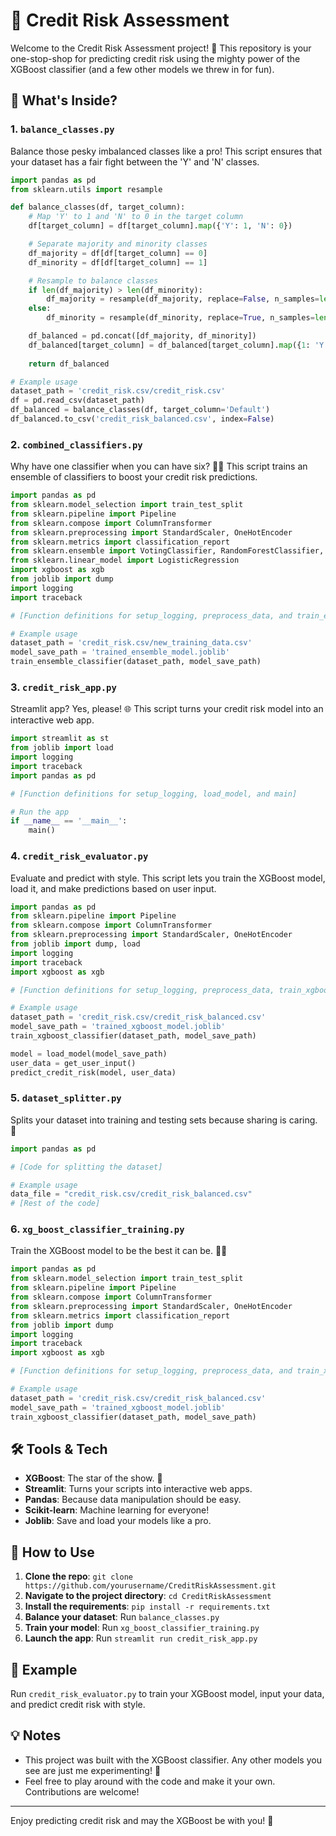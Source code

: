# 🎯 Credit Risk Assessment

Welcome to the Credit Risk Assessment project! 🎉 This repository is your one-stop-shop for predicting credit risk using the mighty power of the XGBoost classifier (and a few other models we threw in for fun).

## 📂 What's Inside?

### 1. `balance_classes.py`
Balance those pesky imbalanced classes like a pro! This script ensures that your dataset has a fair fight between the 'Y' and 'N' classes.

```python
import pandas as pd
from sklearn.utils import resample

def balance_classes(df, target_column):
    # Map 'Y' to 1 and 'N' to 0 in the target column
    df[target_column] = df[target_column].map({'Y': 1, 'N': 0})

    # Separate majority and minority classes
    df_majority = df[df[target_column] == 0]
    df_minority = df[df[target_column] == 1]

    # Resample to balance classes
    if len(df_majority) > len(df_minority):
        df_majority = resample(df_majority, replace=False, n_samples=len(df_minority), random_state=42)
    else:
        df_minority = resample(df_minority, replace=True, n_samples=len(df_majority), random_state=42)

    df_balanced = pd.concat([df_majority, df_minority])
    df_balanced[target_column] = df_balanced[target_column].map({1: 'Y', 0: 'N'})
    
    return df_balanced

# Example usage
dataset_path = 'credit_risk.csv/credit_risk.csv'
df = pd.read_csv(dataset_path)
df_balanced = balance_classes(df, target_column='Default')
df_balanced.to_csv('credit_risk_balanced.csv', index=False)
```

### 2. `combined_classifiers.py`
Why have one classifier when you can have six? 🎩✨ This script trains an ensemble of classifiers to boost your credit risk predictions.

```python
import pandas as pd
from sklearn.model_selection import train_test_split
from sklearn.pipeline import Pipeline
from sklearn.compose import ColumnTransformer
from sklearn.preprocessing import StandardScaler, OneHotEncoder
from sklearn.metrics import classification_report
from sklearn.ensemble import VotingClassifier, RandomForestClassifier, GradientBoostingClassifier, AdaBoostClassifier, ExtraTreesClassifier
from sklearn.linear_model import LogisticRegression
import xgboost as xgb
from joblib import dump
import logging
import traceback

# [Function definitions for setup_logging, preprocess_data, and train_ensemble_classifier]

# Example usage
dataset_path = 'credit_risk.csv/new_training_data.csv'
model_save_path = 'trained_ensemble_model.joblib'
train_ensemble_classifier(dataset_path, model_save_path)
```

### 3. `credit_risk_app.py`
Streamlit app? Yes, please! 🌐 This script turns your credit risk model into an interactive web app.

```python
import streamlit as st
from joblib import load
import logging
import traceback
import pandas as pd

# [Function definitions for setup_logging, load_model, and main]

# Run the app
if __name__ == '__main__':
    main()
```

### 4. `credit_risk_evaluator.py`
Evaluate and predict with style. This script lets you train the XGBoost model, load it, and make predictions based on user input.

```python
import pandas as pd
from sklearn.pipeline import Pipeline
from sklearn.compose import ColumnTransformer
from sklearn.preprocessing import StandardScaler, OneHotEncoder
from joblib import dump, load
import logging
import traceback
import xgboost as xgb

# [Function definitions for setup_logging, preprocess_data, train_xgboost_classifier, load_model, get_user_input, and predict_credit_risk]

# Example usage
dataset_path = 'credit_risk.csv/credit_risk_balanced.csv'
model_save_path = 'trained_xgboost_model.joblib'
train_xgboost_classifier(dataset_path, model_save_path)

model = load_model(model_save_path)
user_data = get_user_input()
predict_credit_risk(model, user_data)
```

### 5. `dataset_splitter.py`
Splits your dataset into training and testing sets because sharing is caring. 🍰

```python
import pandas as pd

# [Code for splitting the dataset]

# Example usage
data_file = "credit_risk.csv/credit_risk_balanced.csv"
# [Rest of the code]
```

### 6. `xg_boost_classifier_training.py`
Train the XGBoost model to be the best it can be. 🏋️‍♂️

```python
import pandas as pd
from sklearn.model_selection import train_test_split
from sklearn.pipeline import Pipeline
from sklearn.compose import ColumnTransformer
from sklearn.preprocessing import StandardScaler, OneHotEncoder
from sklearn.metrics import classification_report
from joblib import dump
import logging
import traceback
import xgboost as xgb

# [Function definitions for setup_logging, preprocess_data, and train_xgboost_classifier]

# Example usage
dataset_path = 'credit_risk.csv/credit_risk_balanced.csv'
model_save_path = 'trained_xgboost_model.joblib'
train_xgboost_classifier(dataset_path, model_save_path)
```

## 🛠️ Tools & Tech

- **XGBoost**: The star of the show. 🌟
- **Streamlit**: Turns your scripts into interactive web apps.
- **Pandas**: Because data manipulation should be easy.
- **Scikit-learn**: Machine learning for everyone!
- **Joblib**: Save and load your models like a pro.

## 🎉 How to Use

1. **Clone the repo**: `git clone https://github.com/yourusername/CreditRiskAssessment.git`
2. **Navigate to the project directory**: `cd CreditRiskAssessment`
3. **Install the requirements**: `pip install -r requirements.txt`
4. **Balance your dataset**: Run `balance_classes.py`
5. **Train your model**: Run `xg_boost_classifier_training.py`
6. **Launch the app**: Run `streamlit run credit_risk_app.py`

## 🚀 Example

Run `credit_risk_evaluator.py` to train your XGBoost model, input your data, and predict credit risk with style.

## 💡 Notes

- This project was built with the XGBoost classifier. Any other models you see are just me experimenting! 🧪
- Feel free to play around with the code and make it your own. Contributions are welcome!

---

Enjoy predicting credit risk and may the XGBoost be with you! 🚀
